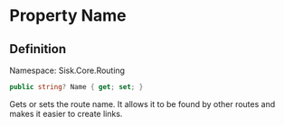 # Property Name

## Definition
Namespace: Sisk.Core.Routing

```csharp
public string? Name { get; set; }
```

Gets or sets the route name. It allows it to be found by other routes and makes it easier to create links.

